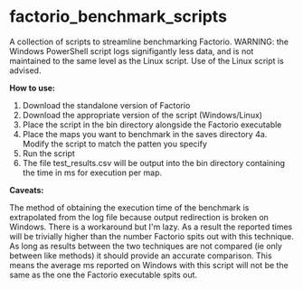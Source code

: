 # factorio_benchmark_scripts

A collection of scripts to streamline benchmarking Factorio. WARNING: the Windows PowerShell script logs signifigantly less data, and is not maintained to the same level as the Linux script. Use of the Linux script is advised.

<b>How to use:</b>
1. Download the standalone version of Factorio
2. Download the appropriate version of the script (Windows/Linux)
3. Place the script in the bin directory alongside the Factorio executable
4. Place the maps you want to benchmark in the saves directory
4a. Modify the script to match the patten you specify
5. Run the script
6. The file test_results.csv will be output into the bin directory containing the time in ms for execution per map.

<b>Caveats:</b>

The method of obtaining the execution time of the benchmark is extrapolated from the log file because output redirection is broken on Windows. There is a workaround but I'm lazy. As a result the reported times will be trivially higher than the number Factorio spits out with this technique. As long as results between the two techniques are not compared (ie only between like methods) it should provide an accurate comparison. This means the average ms reported on Windows with this script will not be the same as the one the Factorio executable spits out.
